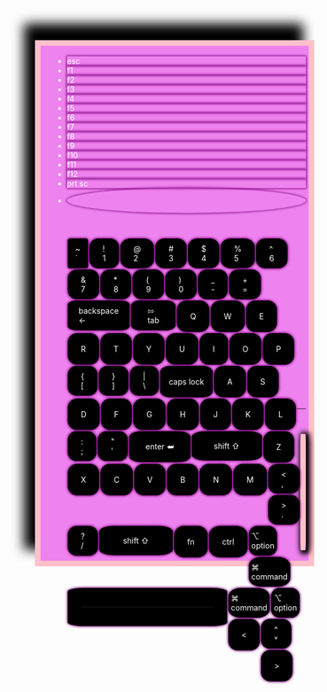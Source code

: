 <!DOCTYPE HTML>
<html lang="en US">
<head>
  <meta name="viewport" content="width=device-width,   intial-scale=1.0">
  <title>keyboard</title>
  <style>
  body{
       width:95%;    height:650px;                      margin:100px auto;
      padding:5px;                background-color:white;
  }
  li{
      color:white;       box-shadow: 0px 0px 4px 1px purple;
  }

 .c{
     float:left;      list-style-type:none;              border-radius:30%;          cursor:pointer;
     border:3px;        padding:5px 20px;
     margin:1px 1px;      background-color:black;
      }
 li:hover {
	background-color:grey;  }
 .unique{
     list-style-type:none;      border-radius:10%;         background-color:black;
     margin:1px 1px;                float:left;                padding:20px 14px;                cursor:pointer;
 }
 .secondTop{
     float:left;      list-style-type:none;              border-radius:30%;
     border:3px;      border:2px;                        padding:20px 24px;            cursor:pointer;
     margin:1px 1px 1px 1px;    background-color:black;    top:0px;
 }
  .thirdTop{
     float:left;      list-style-type:none;              border-radius:30%;             ;
     border:3px;      border:2px;                        padding:20px 24px;                cursor:pointer;
     margin:1px 1px 1px 1px;      background-color:black;     top:0;
  }
  .double {
  padding-top: 10px;
  padding-bottom: 10px;
  }
  .last {
      padding:10px 5px;
  }
.back{
    padding:10px 20px;   border-radius:15%
}
.mouse{  
     width: 350px; height: 200px;                           background-color:pink;padding:5px;
       border-radius:10%;                                       box-shadow: 3px 2px 8px 5px black;cursor:pointer;
}
  </style>
</head>

<body> <div style="background-color:violet;padding:5px;border:10px solid pink; box-shadow: -20px -30px 20px  black;">
<ul style="margin-left:4%">
        <li class="c">esc</li>         <li class="c">f1</li>          <li class="c">f2</li>
        <li class="c">f3</li>        <li class="c">f4</li>        <li class="c">f5</li>
        <li class="c">f6</li>          <li class="c">f7</li>          <li class="c">f8</li>
        <li class="c">f9</li>       <li class="c">f10</li>       <li class="c">f11</li>
        <li class="c">f12</li>      <li class="c">prt sc</li>              <li class="c" style="border-radius:50%;padding:14px"></li>
    </ul>
    <br>
    <ul style="margin-left:4%;">
        <li class="unique double">~<br>`</li>     <li class="secondTop double">!<br>1</li>       <li class="secondTop double">@<br>2</li>              <li class="secondTop double">#<br>3</li>
        <li class="secondTop double">$<br>4</li>  <li class="secondTop double">%<br>5</li>       <li class="secondTop double">^<br>6</li>            <li class="secondTop double">&<br>7</li>
        <li class="secondTop double">*<br>8</li>  <li class="secondTop double">(<br>9</li>      <li class="secondTop double">)<br>0</li>            <li class="secondTop double">_<br>-</li>
        <li class="secondTop double">+<br>=</li>   <li class="secondTop double back">backspace<br>&larr;</li>
    </ul>
    <br><br>
    <ul style="margin-left:4%">
        <li class="thirdTop double" style="padding:10px 30px;border-radius:20%">⇰<br>tab</li>          <li class="thirdTop">Q</li>      <li class="thirdTop">W</li>
         <li class="thirdTop">E</li>           <li class="thirdTop">R</li>       <li class="thirdTop">T</li>
         <li class="thirdTop">Y</li>        <li class="thirdTop">U</li>           <li class="thirdTop">I</li>
         <li class="thirdTop">O</li>         <li class="thirdTop">P</li>             <li class="thirdTop double">{<br>[</li>
           <li class="thirdTop double">}<br>]</li>        <li class="thirdTop double">|<br>\</li>
    </ul>
     <br><br><br>
    <ul style="margin-left:4%">
        <li class="thirdTop" style="padding:20px 16px;border-radius:20%">caps lock</li>          <li class="thirdTop">A</li>      <li class="thirdTop">S</li>
         <li class="thirdTop">D</li>           <li class="thirdTop">F</li>       <li class="thirdTop">G</li>
         <li class="thirdTop">H</li>        <li class="thirdTop">J</li>           <li class="thirdTop">K</li>
         <li class="thirdTop">L</li>         <li class="thirdTop double">:<br>;</li>             <li class="thirdTop double">"<br>'</li>
           <li class="thirdTop" style="padding:19px 30px;border-radius:20%">enter ⮨</li>
    </ul>
     <br><br>
    <ul style="margin-left:4%">
        <li class="thirdTop" style="padding:18px 40px;border-radius:20%">shift ⇧</li>          <li class="thirdTop">Z</li>      <li class="thirdTop">X</li>
         <li class="thirdTop">C</li>           <li class="thirdTop">V</li>       <li class="thirdTop">B</li>
         <li class="thirdTop">N</li>        <li class="thirdTop">M</li>           <li class="thirdTop double"><<br>,</li>
         <li class="thirdTop double">><br>.</li>         <li class="thirdTop double">?<br>/</li>             <li class="thirdTop" style="padding:18px 43px;border-radius:20%">shift  ⇧</li>
    </ul>
     <br><br><br>
    <ul style="margin-left:4%;">
        <li class="thirdTop ">fn</li>          <li class="thirdTop">ctrl</li>      <li class="thirdTop double last">⌥<br>option</li>
         <li class="thirdTop double last">⌘<br>command</li>           <li class="thirdTop" style="border-radius:10%"><hr style="width: 240px; height: 0.5px;"></li>       <li class="thirdTop double last">⌘<br>command</li>
         <li class="thirdTop double last">⌥<br>option</li>        <li class="thirdTop"><</li>           <li class="thirdTop double lst">^<br>˅</li>
         <li class="thirdTop">&gt;</li>
    </ul>
    <br><br><br><br> <hr><br>
    <hr class="mouse">
           </div>
</body>

</html>
